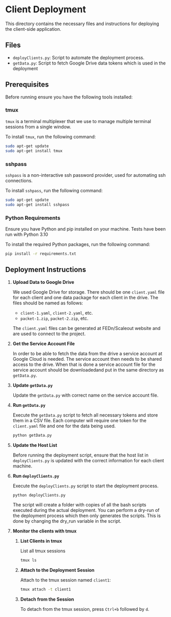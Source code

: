 # Client Deployment

This directory contains the necessary files and instructions for deploying the client-side application.

## Files

- `deployClients.py`: Script to automate the deployment process.
- `getData.py`: Script to fetch Google Drive data tokens which is used in the deployment

## Prerequisites

Before running ensure you have the following tools installed:

### tmux

`tmux` is a terminal multiplexer that we use to manage multiple terminal sessions from a single window.

To install `tmux`, run the following command:

```sh
sudo apt-get update
sudo apt-get install tmux
```

### sshpass

`sshpass` is a non-interactive ssh password provider, used for automating ssh connections.

To install `sshpass`, run the following command:

```sh
sudo apt-get update
sudo apt-get install sshpass
```

### Python Requirements

Ensure you have Python and pip installed on your machine. Tests have been run with Python 3.10

To install the required Python packages, run the following command:

```sh
pip install -r requirements.txt
```

## Deployment Instructions
1. **Upload Data to Google Drive**

    We used Google Drive for storage. There should be one `client.yaml` file for each client and one data package for each client in the drive. The files should be named as follows:
    
    - `client-1.yaml`, `client-2.yaml`, etc.
    - `packet-1.zip`, `packet-2.zip`, etc.

    The `client.yaml` files can be generated at FEDn/Scaleout website and are used to connect to the project.

2. **Get the Service Account File**
   
   In order to be able to fetch the data from the drive a service account at Google Cloud is needed. The service account then needs to be shared access to the drive. When that is done a service account file for the service account should be downloadedand put in the same directory as `getData.py`.

3. **Update `getData.py`**
   
   Update the `getData.py` with correct name on the service account file.

4. **Run `getData.py`**
   
   Execute the `getData.py` script to fetch all necessary tokens and store them in a CSV file. Each computer will require one token for the `client.yaml` file and one for the data being used.

   ```sh
   python getData.py
   ```

5. **Update the Host List**
   
   Before running the deployment script, ensure that the host list in `deployClients.py` is updated with the correct information for each client machine.

6. **Run `deployClients.py`**
   
   Execute the `deployClients.py` script to start the deployment process. 

   ```sh
   python deployClients.py
   ```
   The script will create a folder with copies of all the bash scripts executed during the actual deployment.
   You can perform a dry-run of the deployment process which then only generates the scripts. This is done by changing the dry_run variable in the script.

7. **Monitor the clients with tmux**

    1. **List Clients in tmux**

        List all tmux sessions

        ```sh
        tmux ls
        ```

    2. **Attach to the Deployment Session**

        Attach to the tmux session named `client1`:

        ```sh
        tmux attach -t client1
        ```

    3. **Detach from the Session**

        To detach from the tmux session, press `Ctrl+b` followed by `d`.


